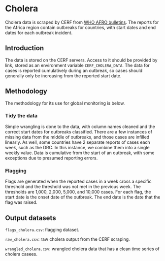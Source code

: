 # Cholera

Cholera data is scraped by CERF from
[WHO AFRO bulletins](https://www.afro.who.int/publications/outbreaks-and-emergencies-bulletin-week-8-13-19-february-2023-cloned).
The reports for the Africa region contain outbreaks for countries, with start
dates and end dates for each outbreak incident.

## Introduction

The data is stored on the CERF servers. Access to it should be provided by link,
stored as an environment variable `CERF_CHOLERA_DATA`. The data for cases is
reported cumulatively during an outbreak, so cases should generally only
be increasing from the reported start date.

## Methodology

The methodology for its use for global monitoring is below.

### Tidy the data

Simple wrangling is done to the data, with column names cleaned and the correct
start dates for outbreaks classified. There are a few instances of missing data
from the middle of outbreaks, and those cases are infilled linearly. As well,
some countries have 2 separate reports of cases each week, such as the DRC. In
this instance, we combine them into a single weekly value. Data is cumulative
from the start of an outbreak, with some exceptions due to presumed reporting
errors.

### Flagging

Flags are generated when the reported cases in a week cross a specific threshold
and the threshold was not met in the previous week. The thresholds are 1,000,
2,000, 5,000, and 10,000 cases. For each flag, the start date is the onset
date of the outbreak. The end date is the date that the flag was raised.

## Output datasets
 
`flags_cholera.csv`: flagging dataset.

`raw_cholera.csv`: raw cholera output from the CERF scraping.

`wrangled_cholera.csv`: wrangled cholera data that has a clean time series
of cholera casees.
